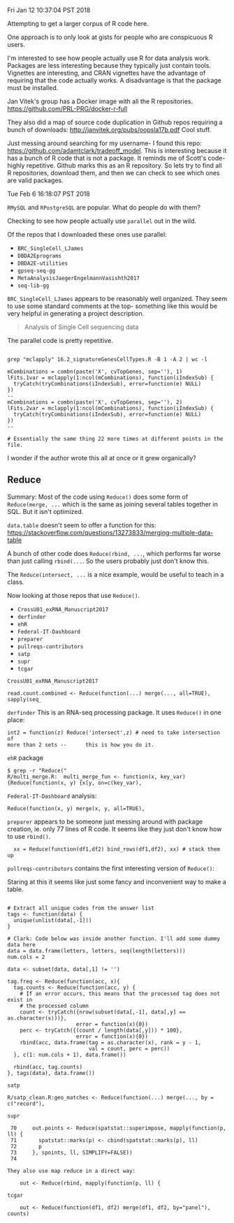 Fri Jan 12 10:37:04 PST 2018

Attempting to get a larger corpus of R code here.

One approach is to only look at gists for people who are conspicuous R
users.

I'm interested to see how people actually use R for data analysis work.
Packages are less interesting because they typically just contain tools.
Vignettes are interesting, and CRAN vignettes have the advantage of
requiring that the code actually works. A disadvantage is that the package
must be installed.

Jan Vitek's group has a Docker image with all the R repositories.
https://github.com/PRL-PRG/docker-r-full

They also did a map of source code duplication in Github repos requiring a bunch of
downloads: http://janvitek.org/pubs/oopsla17b.pdf
Cool stuff.

Just messing around searching for my username- I found this repo:
https://github.com/adamtclark/tradeoff_model. This is interesting because
it has a bunch of R code that is not a package. It reminds me of Scott's
code- highly repetitive. Github marks this as an R repository. So lets try
to find all R repositories, download them, and then we can check to see
which ones are valid packages.

Tue Feb  6 16:18:07 PST 2018

`RMySQL` and `RPostgreSQL` are popular. What do people do with them?

Checking to see how people actually use `parallel` out in the wild.

Of the repos that I downloaded these ones use parallel:
- `BRC_SingleCell_LJames`
- `DBDA2Eprograms`
- `DBDA2E-utilities`
- `gpseq-seq-gg`
- `MetaAnalysisJaegerEngelmannVasishth2017`
- `seq-lib-gg`


`BRC_SingleCell_LJames` appears to be reasonably well organized. They seem
to use some standard comments at the top- something like this would be very
helpful in generating a project description.

> Analysis of Single Cell sequencing data

The parallel code is pretty repetitive.

```{sh}

grep "mclapply" 16.2_signatureGenesCellTypes.R -B 1 -A 2 | wc -l

mCombinations = combn(paste('X', cvTopGenes, sep=''), 1)
lFits.1var = mclapply(1:ncol(mCombinations), function(iIndexSub) {
  tryCatch(tryCombinations(iIndexSub), error=function(e) NULL)
})
--
mCombinations = combn(paste('X', cvTopGenes, sep=''), 2)
lFits.2var = mclapply(1:ncol(mCombinations), function(iIndexSub) {
  tryCatch(tryCombinations(iIndexSub), error=function(e) NULL)
})
--

# Essentially the same thing 22 more times at different points in the file.

```

I wonder if the author wrote this all at once or it grew organically?

## Reduce

Summary: Most of the code using `Reduce()` does some form of `Reduce(merge, ...`
which is the same as joining several tables together in SQL. But it isn't
optimized.

`data.table` doesn't seem to offer a function for this:
https://stackoverflow.com/questions/13273833/merging-multiple-data-table

A bunch of other code does `Reduce(rbind, ...`, which performs far worse
than just calling `rbind(...`. So the users probably just don't know this.

The `Reduce(intersect, ...` is a nice example, would be useful to teach in
a class.

Now looking at those repos that use `Reduce()`.
- `CrossU01_exRNA_Manuscript2017`
- `derfinder`
- `ehR`
- `Federal-IT-Dashboard`
- `preparer`
- `pullreqs-contributors`
- `satp`
- `supr`
- `tcgar`

`CrossU01_exRNA_Manuscript2017`

```
read.count.combined <- Reduce(function(...) merge(..., all=TRUE),
sapply(seq_
```

`derfinder` This is an RNA-seq processing
package. It uses `Reduce()` in one place:

```
int2 = function(z) Reduce('intersect',z) # need to take intersection of
more than 2 sets --      this is how you do it.
```

`ehR` package

```
$ grep -r "Reduce("
R/multi_merge.R:  multi_merge_fun <- function(x, key_var)
{Reduce(function(x, y) {x[y, on=c(key_var),
```

`Federal-IT-Dashboard` analysis:

```
Reduce(function(x, y) merge(x, y, all=TRUE),
```

`preparer` appears to be someone just messing around with package creation,
ie. only 77 lines of R code.
It seems like they just don't know how to use `rbind()`.

```
  xx = Reduce(function(df1,df2) bind_rows(df1,df2), xx) # stack them up
```

`pullreqs-contributors` contains the first interesting version of
`Reduce()`:

Staring at this it seems like just some fancy and inconvenient way to make a table.

```

# Extract all unique codes from the answer list
tags <- function(data) {
  unique(unlist(data[,-1]))
}

# Clark: Code below was inside another function. I'll add some dummy data here
data = data.frame(letters, letters, seq(length(letters)))
num.cols = 2

data <- subset(data, data[,1] != '')

tag.freq <- Reduce(function(acc, x){
  tag.counts <- Reduce(function(acc, y) {
    # If an error occurs, this means that the processed tag does not exist in
    # the processed column
    count <- tryCatch({nrow(subset(data[,-1], data[,y] == as.character(x)))},
                      error = function(x){0})
    perc <- tryCatch({(count / length(data[,y])) * 100},
                      error = function(x){0})
    rbind(acc, data.frame(tag = as.character(x), rank = y - 1,
                          val = count, perc = perc))
  }, c(1: num.cols + 1), data.frame())

  rbind(acc, tag.counts)
}, tags(data), data.frame())

```


`satp`

```
R/satp_clean.R:geo_matches <- Reduce(function(...) merge(..., by = c("record"),
```

`supr`

```
 70     out.points <- Reduce(spatstat::superimpose, mapply(function(p, ll) {
 71       spatstat::marks(p) <- cbind(spatstat::marks(p), ll)
 72       p
 73     }, spoints, ll, SIMPLIFY=FALSE))
 74

They also use map reduce in a direct way:

    out <- Reduce(rbind, mapply(function(p, ll) {

```

`tcgar`

```
    out <- Reduce(function(df1, df2) merge(df1, df2, by="panel"), counts)

```


